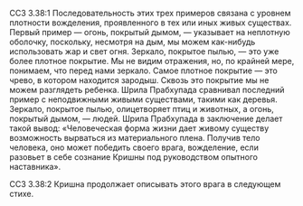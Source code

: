 ССЗ 3.38:1	Последовательность этих трех примеров связана с уровнем плотности вожделения, проявленного в тех или иных живых существах. Первый пример — огонь, покрытый дымом, — указывает на неплотную оболочку, поскольку, несмотря на дым, мы можем как-нибудь использовать жар и свет огня. Зеркало, покрытое пылью, — это уже более плотное покрытие. Мы не видим отражения, но, по крайней мере, понимаем, что перед нами зеркало. Самое плотное покрытие — это чрево, в котором находится зародыш. Сквозь это покрытие мы не можем разглядеть ребенка. Шрила Прабхупада сравнивал последний пример с неподвижными живыми существами, такими как деревья. Зеркало, покрытое пылью, олицетворяет птиц и животных, а огонь, покрытый дымом, — людей. Шрила Прабхупада в заключение делает такой вывод: «Человеческая форма жизни дает живому существу возможность вырваться из материального плена. Получив тело человека, оно может победить своего врага, вожделение, если разовьет в себе сознание Кришны под руководством опытного наставника».

ССЗ 3.38:2	Кришна продолжает описывать этого врага в следующем стихе.